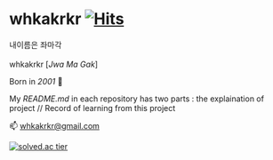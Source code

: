 <!--
**whkakrkr/whkakrkr** is a ✨ _special_ ✨ repository because its `README.md` (this file) appears on your GitHub profile.
-->
# whkakrkr   [![Hits](https://hits.seeyoufarm.com/api/count/incr/badge.svg?url=https%3A%2F%2Fgithub.com%2Fwhkakrkr&count_bg=%23000000&title_bg=%23FAB0B0&icon=lg.svg&icon_color=%23000000&title=hits&edge_flat=false)](https://hits.seeyoufarm.com)   

내이름은 좌마각   
</br>
whkakrkr [*Jwa Ma Gak*]  


Born in *2001* :cake:   

My *README.md* in each repository has two parts : the explaination of project // Record of learning from this project  

📫 whkakrkr@gmail.com    

[![solved.ac tier](http://mazassumnida.wtf/api/generate_badge?boj=whkakrkr)](https://solved.ac/whkakrkr)   
